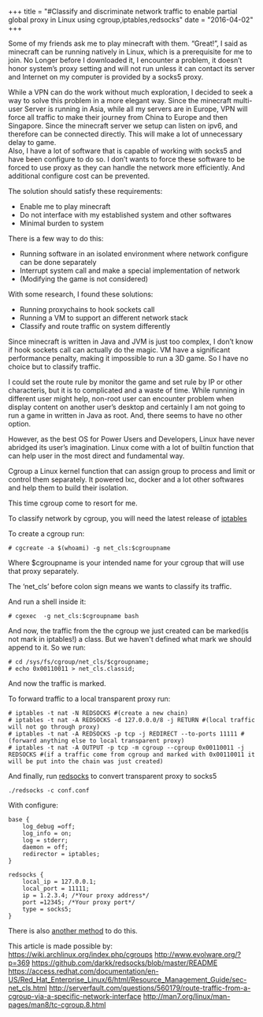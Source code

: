 +++
title  = "#Classify and discriminate network traffic to enable partial global proxy in Linux using cgroup,iptables,redsocks"
date = "2016-04-02"
+++

Some of my friends ask me to play minecraft with them. “Great!”, I said as minecraft can be running natively in Linux, which is a prerequisite for me  to join.  No Longer before I downloaded it, I encounter a problem, it doesn’t honor system’s proxy setting and will not run unless it can contact its server and Internet on my computer is provided by a socks5 proxy.

While a VPN can do the work without much exploration, I decided to seek a way to solve this problem in a more elegant way. Since the minecraft multi-user Server is running in Asia, while all my servers are in Europe,  VPN will force all traffic to make their journey from China to Europe and then Singapore. Since the minecraft server we setup can listen on ipv6, and therefore can be connected directly. This will make a lot of unnecessary delay to game.  
Also, I have a lot of software that is capable of working with socks5 and have been configure to do so. I don’t wants to force these software to be forced to use proxy as they can handle the network more efficiently. And additional configure cost can be prevented.

The solution should satisfy these requirements:

* Enable me to play minecraft
* Do not interface with my established system and other softwares
* Minimal burden to system

There is a few way to do this:

* Running software in an isolated environment where network configure can be done separately
* Interrupt system call and make a special implementation of network
* (Modifying the game is not considered)

With some research, I found these solutions:
* Running proxychains to hook sockets call
* Running a VM to support an different network stack
* Classify and route traffic on system differently

Since minecraft is written in Java and JVM is just too complex, I don’t know if hook sockets call can actually do the magic. VM have a significant performance penalty, making it impossible to run a 3D game. So I have no choice but to classify traffic.

I could set the route rule by monitor the game and set rule by IP or other characteris, but it is to complicated and a waste of time. While running in different user might help, non-root user can encounter problem when display content on another user’s desktop and certainly I am not going to run a game in written in Java as root. And, there seems to have no other option.

However, as the best OS for Power Users and Developers, Linux have never abridged its user’s imagination.  Linux come with a lot of builtin function that can help user in the most direct and fundamental way.

Cgroup a Linux kernel function that can assign group to process and limit or control them separately. It powered lxc, docker and a lot other softwares and help them to build their isolation.

This time cgroup come to resort for me.

To classify network by cgroup, you will need the latest release of [iptables](http://www.netfilter.org/projects/iptables/downloads.html)

To create a cgroup run:
```
# cgcreate -a $(whoami) -g net_cls:$cgroupname
```

Where $cgroupname is your intended name for your cgroup that will use that proxy separately.

The ‘net_cls’ before colon sign means we wants to classify its traffic.

And run a shell inside it:
```
# cgexec  -g net_cls:$cgroupname bash
```
 And now, the traffic from the the cgroup we just created can be marked(is not mark in iptables!) a class. But we haven't defined what mark we should append to it. So we run:

```
# cd /sys/fs/cgroup/net_cls/$cgroupname;
# echo 0x00110011 > net_cls.classid;
```
And now the traffic is marked.

To forward traffic to a local transparent proxy run:
```
# iptables -t nat -N REDSOCKS #(create a new chain)
# iptables -t nat -A REDSOCKS -d 127.0.0.0/8 -j RETURN #(local traffic will not go through proxy)
# iptables -t nat -A REDSOCKS -p tcp -j REDIRECT --to-ports 11111 #(forward anything else to local transparent proxy)
# iptables -t nat -A OUTPUT -p tcp -m cgroup --cgroup 0x00110011 -j REDSOCKS #(if a traffic come from cgroup and marked with 0x00110011 it will be put into the chain was just created)
```
And finally, run [redsocks](https://github.com/darkk/redsocks) to convert transparent proxy to socks5
```
./redsocks -c conf.conf
```
With configure:
```
base {
	log_debug =off;
	log_info = on;
	log = stderr;
	daemon = off;
	redirector = iptables;
}

redsocks {
	local_ip = 127.0.0.1;
	local_port = 11111;
	ip = 1.2.3.4; /*Your proxy address*/
	port =12345; /*Your proxy port*/
	type = socks5;
}

```

There is also [another method](http://www.evolware.org/?p=293) to do this.

This article is made possible by:
https://wiki.archlinux.org/index.php/cgroups
http://www.evolware.org/?p=369
https://github.com/darkk/redsocks/blob/master/README
https://access.redhat.com/documentation/en-US/Red_Hat_Enterprise_Linux/6/html/Resource_Management_Guide/sec-net_cls.html
http://serverfault.com/questions/560179/route-traffic-from-a-cgroup-via-a-specific-network-interface
http://man7.org/linux/man-pages/man8/tc-cgroup.8.html
